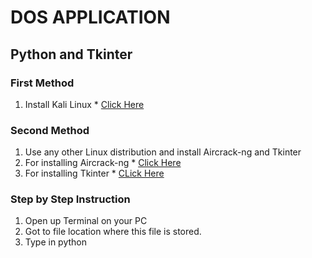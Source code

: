# DOS APPLICATION
## Python and Tkinter
### First Method
1. Install Kali Linux * [Click Here](https://www.kali.org/downloads/)
### Second Method
1. Use any other Linux distribution and install Aircrack-ng and Tkinter
2. For installing Aircrack-ng * [Click Here](https://askubuntu.com/questions/142007/cant-install-aircrack-ng)
3. For installing Tkinter * [CLick Here](https://stackoverflow.com/questions/26702119/installing-tkinter-on-ubuntu-14-04)

### Step by Step Instruction
1. Open up Terminal on your PC
2. Got to file location where this file is stored.
3. Type in python <file name>

